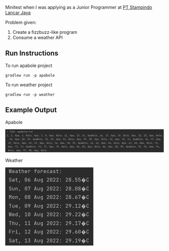 Minitest when I was applying as a Junior Programmer at [PT Stampindo Lancar Jaya](https://glints.com/id/companies/pt-stampindo-lancar-jaya/1807da03-7a80-4613-8013-47cc89cb7966)

Problem given:

1. Create a fizzbuzz-like program
2. Consume a weather API

## Run Instructions

To run apabole project

```
gradlew run -p apabole
```

To run weather project

```
gradlew run -p weather
```

## Example Output

Apabole

![](assets/1.png)

Weather

![](assets/2.png)

